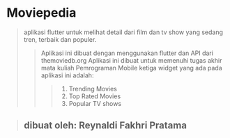 # Moviepedia
>aplikasi flutter untuk melihat detail dari film dan tv show yang sedang tren, terbaik dan populer.
>>Aplikasi ini dibuat dengan menggunakan flutter dan API dari themoviedb.org
>>Aplikasi ini dibuat untuk memenuhi tugas akhir mata kuliah Pemrograman Mobile
>>ketiga widget yang ada pada aplikasi ini adalah:
>>>1. Trending Movies
>>>2. Top Rated Movies
>>>3. Popular TV shows

>## dibuat oleh: Reynaldi Fakhri Pratama
